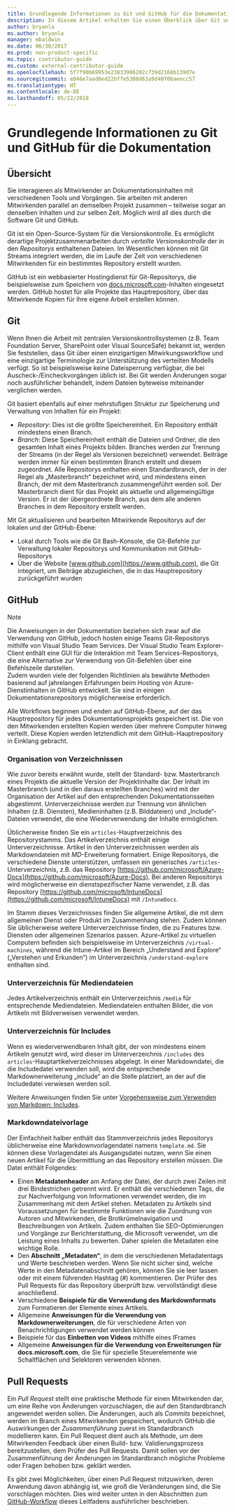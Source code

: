 ```yaml
---
title: Grundlegende Informationen zu Git und GitHub für die Dokumentation
description: In diesem Artikel erhalten Sie einen Überblick über Git und das GitHub-Repository, die Organisation des Inhalts und die für docs.microsoft.com verwendeten Namenskonventionen.
author: bryanla
ms.author: bryanla
manager: mbaldwin
ms.date: 06/30/2017
ms.prod: non-product-specific
ms.topic: contributor-guide
ms.custom: external-contributor-guide
ms.openlocfilehash: 5f7f90b69953e23833906202c739d2168b139d7e
ms.sourcegitcommit: e046e7aad8ed22bffe5380d63a9d40f0baeecc57
ms.translationtype: HT
ms.contentlocale: de-DE
ms.lasthandoff: 05/22/2018
---
```

# <a name="git-and-github-essentials-for-docs"></a>Grundlegende Informationen zu Git und GitHub für die Dokumentation

## <a name="overview"></a>Übersicht

Sie interagieren als Mitwirkender an Dokumentationsinhalten mit verschiedenen Tools und Vorgängen. Sie arbeiten mit anderen Mitwirkenden parallel an demselben Projekt zusammen – teilweise sogar an denselben Inhalten und zur selben Zeit. Möglich wird all dies durch die Software Git und GitHub.

Git ist ein Open-Source-System für die Versionskontrolle. Es ermöglicht derartige Projektzusammenarbeiten durch *verteilte Versionskontrolle* der in den *Repositorys* enthaltenen Dateien. Im Wesentlichen können mit Git Streams integriert werden, die im Laufe der Zeit von verschiedenen Mitwirkenden für ein bestimmtes Repository erstellt wurden.

GitHub ist ein webbasierter Hostingdienst für Git-Repositorys, die beispielsweise zum Speichern von [docs.microsoft.com](https://docs.microsoft.com)-Inhalten eingesetzt werden. GitHub hostet für alle Projekte das Hauptrepository, über das Mitwirkende Kopien für Ihre eigene Arbeit erstellen können.

## <a name="git"></a>Git

Wenn Ihnen die Arbeit mit zentralen Versionskontrollsystemen (z.B. Team Foundation Server, SharePoint oder Visual SourceSafe) bekannt ist, werden Sie feststellen, dass Git über einen einzigartigen Mitwirkungsworkflow und eine einzigartige Terminologie zur Unterstützung des verteilten Modells verfügt. So ist beispielsweise keine Dateisperrung verfügbar, die bei Auscheck-/Eincheckvorgängen üblich ist. Bei Git werden Änderungen sogar noch ausführlicher behandelt, indem Dateien byteweise miteinander verglichen werden.

Git basiert ebenfalls auf einer mehrstufigen Struktur zur Speicherung und Verwaltung von Inhalten für ein Projekt:

- *Repository*: Dies ist die größte Speichereinheit. Ein Repository enthält mindestens einen Branch.
- *Branch*: Diese Speichereinheit enthält die Dateien und Ordner, die den gesamten Inhalt eines Projekts bilden. Branches werden zur Trennung der Streams (in der Regel als Versionen bezeichnet) verwendet. Beiträge werden immer für einen bestimmten Branch erstellt und diesem zugeordnet. Alle Repositorys enthalten einen Standardbranch, der in der Regel als „Masterbranch“ bezeichnet wird, und mindestens einen Branch, der mit dem Masterbranch zusammengeführt werden soll. Der Masterbranch dient für das Projekt als aktuelle und allgemeingültige Version. Er ist der übergeordnete Branch, aus dem alle anderen Branches in dem Repository erstellt werden.

Mit Git aktualisieren und bearbeiten Mitwirkende Repositorys auf der lokalen und der GitHub-Ebene:

- Lokal durch Tools wie die Git Bash-Konsole, die Git-Befehle zur Verwaltung lokaler Repositorys und Kommunikation mit GitHub-Repositorys
- Über die Website [www.github.com](https://www.github.com), die Git integriert, um Beiträge abzugleichen, die in das Hauptrepository zurückgeführt wurden

## <a name="github"></a>GitHub

> [!NOTE]
> Die Anweisungen in der Dokumentation beziehen sich zwar auf die Verwendung von GitHub, jedoch hosten einige Teams Git-Repositorys mithilfe von Visual Studio Team Services. Der Visual Studio Team Explorer-Client enthält eine GUI für die Interaktion mit Team Services-Repositorys, die eine Alternative zur Verwendung von Git-Befehlen über eine Befehlszeile darstellen.
> </br>
> Zudem wurden viele der folgenden Richtlinien als bewährte Methoden basierend auf jahrelangen Erfahrungen beim Hosting von Azure-Dienstinhalten in GitHub entwickelt. Sie sind in einigen Dokumentationsrepositorys möglicherweise erforderlich.

Alle Workflows beginnen und enden auf GitHub-Ebene, auf der das Hauptrepository für jedes Dokumentationsprojekts gespeichert ist. Die von den Mitwirkenden erstellten Kopien werden über mehrere Computer hinweg verteilt. Diese Kopien werden letztendlich mit dem GitHub-Hauptrepository in Einklang gebracht.

### <a name="directory-organization"></a>Organisation von Verzeichnissen

Wie zuvor bereits erwähnt wurde, stellt der Standard- bzw. Masterbranch eines Projekts die aktuelle Version der Projektinhalte dar. Der Inhalt im Masterbranch (und in den daraus erstellten Branches) wird mit der Organisation der Artikel auf den entsprechenden Dokumentationsseiten abgestimmt. Unterverzeichnisse werden zur Trennung von ähnlichen Inhalten (z.B. Diensten), Medieninhalten (z.B. Bilddateien) und „Include“-Dateien verwendet, die eine Wiederverwendung der Inhalte ermöglichen.

Üblicherweise finden Sie ein `articles`-Hauptverzeichnis des Repositorystamms. Das Artikelverzeichnis enthält einige Unterverzeichnisse. Artikel in den Unterverzeichnissen werden als Markdowndateien mit *MD*-Erweiterung formatiert. Einige Repositorys, die verschiedene Dienste unterstützen, umfassen ein generisches `/articles`-Unterverzeichnis, z.B. das Repository [https://github.com/microsoft/Azure-Docs](https://github.com/microsoft/Azure-Docs). Bei anderen Repositorys wird möglicherweise ein dienstspezifischer Name verwendet, z.B. das Repository [https://github.com/microsoft/IntuneDocs](https://github.com/microsoft/IntuneDocs) mit `/IntuneDocs`.

Im Stamm dieses Verzeichnisses finden Sie allgemeine Artikel, die mit dem allgemeinen Dienst oder Produkt im Zusammenhang stehen. Zudem können Sie üblicherweise weitere Unterverzeichnisse finden, die zu Features bzw. Diensten oder allgemeinen Szenarios passen. Azure-Artikel zu virtuellen Computern befinden sich beispielsweise im Unterverzeichnis `/virtual-machines`, während die Intune-Artikel im Bereich „Understand and Explore“ („Verstehen und Erkunden“) im Unterverzeichnis `/understand-explore` enthalten sind.

### <a name="media-subdirectory"></a>Unterverzeichnis für Mediendateien

Jedes Artikelverzeichnis enthält ein Unterverzeichnis `/media` für entsprechende Mediendateien. Mediendateien enthalten Bilder, die von Artikeln mit Bildverweisen verwendet werden.

### <a name="includes-subdirectory"></a>Unterverzeichnis für Includes

Wenn es wiederverwendbaren Inhalt gibt, der von mindestens einem Artikeln genutzt wird, wird dieser im Unterverzeichnis `/includes` des `articles`-Hauptartikelverzeichnisses abgelegt. In einer Markdowndatei, die die Includedatei verwenden soll, wird die entsprechende Markdownerweiterung „include“ an die Stelle platziert, an der auf die Includedatei verwiesen werden soll.

Weitere Anweisungen finden Sie unter [Vorgehensweise zum Verwenden von Markdown: Includes](how-to-write-use-markdown.md#includes).

### <a name="markdown-file-template"></a>Markdowndateivorlage

Der Einfachheit halber enthält das Stammverzeichnis jedes Repositorys üblicherweise eine Markdownvorlagendatei namens `template.md`. Sie können diese Vorlagendatei als Ausgangsdatei nutzen, wenn Sie einen neuen Artikel für die Übermittlung an das Repository erstellen müssen. Die Datei enthält Folgendes:

- Einen **Metadatenheader** am Anfang der Datei, der durch zwei Zeilen mit drei Bindestrichen getrennt wird. Er enthält die verschiedenen Tags, die zur Nachverfolgung von Informationen verwendet werden, die im Zusammenhang mit dem Artikel stehen. Metadaten zu Artikeln sind Voraussetzungen für bestimmte Funktionen wie die Zuordnung von Autoren und Mitwirkenden, die Brotkrümelnavigation und Beschreibungen von Artikeln. Zudem enthalten Sie SEO-Optimierungen und Vorgänge zur Berichterstattung, die Microsoft verwendet, um die Leistung eines Inhalts zu bewerten. Daher spielen die Metadaten eine wichtige Rolle.
- Den **Abschnitt „Metadaten“**, in dem die verschiedenen Metadatentags und Werte beschrieben werden. Wenn Sie nicht sicher sind, welche Werte in den Metadatenabschnitt gehören, können Sie sie leer lassen oder mit einem führenden Hashtag (#) kommentieren. Der Prüfer des Pull Requests für das Repository überprüft bzw. vervollständigt diese anschließend.
- Verschiedene **Beispiele für die Verwendung des Markdownformats** zum Formatieren der Elemente eines Artikels.
- Allgemeine **Anweisungen für die Verwendung von Markdownerweiterungen**, die für verschiedene Arten von Benachrichtigungen verwendet werden können
- Beispiele für das **Einbetten von Videos** mithilfe eines IFrames
- Allgemeine **Anweisungen für die Verwendung von Erweiterungen für docs.microsoft.com**, die Sie für spezielle Steuerelemente wie Schaltflächen und Selektoren verwenden können.

## <a name="pull-requests"></a>Pull Requests

Ein *Pull Request* stellt eine praktische Methode für einen Mitwirkenden dar, um eine Reihe von Änderungen vorzuschlagen, die auf den Standardbranch angewendet werden sollen. Die Änderungen, auch als *Commits* bezeichnet, werden im Branch eines Mitwirkenden gespeichert, wodurch GitHub die Auswirkungen der *Zusammenführung* zuerst im Standardbranch modellieren kann. Ein Pull Request dient auch als Methode, um dem Mitwirkenden Feedback über einen Build- bzw. Validierungsprozess bereitzustellen, dem Prüfer des Pull Requests. Damit sollen vor der Zusammenführung der Änderungen im Standardbranch mögliche Probleme oder Fragen behoben bzw. geklärt werden.

Es gibt zwei Möglichkeiten, über einen Pull Request mitzuwirken, deren Anwendung davon abhängig ist, wie groß die Veränderungen sind, die Sie vorschlagen möchten. Dies wird weiter unten in den Abschnitten zum [GitHub-Workflow](how-to-write-workflows-major.md) dieses Leitfadens ausführlicher beschrieben.

<!---- Reference links for Docs landing pages, associated GitHub repositories, and related Forums matrix. ------------------>
<!---- PLEASE INSERT URLS IN ASCENDING SORT ORDER, AND REMOVE LOCALE SEGMENT FROM URLS (that is, en-us) FOR LOCALIZED FORUMS! -->
<!---- NOTE: these links are saved for future use in another/new article; no longer used above in this article --->
[Visual-Studio-Page]:(https://docs.microsoft.com/en-us/visualstudio/index)
[Visual-Studio-Repo-Internal]:(https://github.com/Microsoft/vsdocs)
[Visual-Studio-Repo-External]:(https://github.com/Microsoft/visualstudio-docs)
[Visual-Studio-SO]: (https://stackoverflow.com/search?q=Visual+Studio+2017)
[Dotnet-Page]: https://docs.microsoft.com/dotnet
[Dotnet-Core-Page]: https://docs.microsoft.com/dotnet/articles/welcome
[Dotnet-Core-Repo]: https://github.com/dotnet/docs
[EM-ATA-Land]: https://docs.microsoft.com/advanced-threat-analytics/
[EM-ATA-Repo]: https://github.com/Microsoft/ATADocs
[EM-AzureAD-Land]: https://docs.microsoft.com/active-directory/
[EM-AzureAD-Repo]: https://github.com/Azure/azure-content/tree/master/articles/active-directory/
[EM-AzureRMS-Land]: https://docs.microsoft.com/rights-management/
[EM-AzureRMS-Repo]: https://github.com/Microsoft/Azure-RMSDocs
[EM-Intune-Land]: https://docs.microsoft.com/intune/
[EM-Intune-Repo]: https://github.com/microsoft/intuneDocs
[EM-Land-Page]: https://docs.microsoft.com/enterprise-mobility/
[EM-Land-Repo]: https://github.com/Microsoft/EMDocs/
[EM-MFA-Land]: https://docs.microsoft.com/multi-factor-authentication/
[EM-MFA-Repo]: https://github.com/Azure/azure-content/tree/master/articles/multi-factor-authentication
[EM-MIM-Land]: https://docs.microsoft.com/microsoft-identity-manager/
[EM-MIM-Repo]: https://github.com/Microsoft/MIMDocs
[EM-RemoteApp-Land]: https://docs.microsoft.com/en-us/remoteapp/
[EM-RemoteApp-Repo]: https://github.com/Azure/azure-content/tree/master/articles/remoteapp
[Forum-MSDN-ATA]: https://social.technet.microsoft.com/Forums/en-US/home?forum=mata
[Forum-MSDN-AzureAD]: https://social.msdn.microsoft.com/Forums/en-US/home?forum=WindowsAzureAD
[Forum-MSDN-AzureRMS]: https://social.technet.microsoft.com/Forums/en-US/home?forum=rmsapps%2Crmscloud&filter=alltypes&sort=lastpostdesc
[Forum-MSDN-EM]: https://social.technet.microsoft.com/Forums/en-US/home?sort=relevancedesc&brandIgnore=True&searchTerm=Enterprise+Mobility
[Forum-MSDN-Intune]: https://social.technet.microsoft.com/Forums/en-us/home?category=microsoftintune
[Forum-MSDN-Main]: https://social.msdn.microsoft.com/Forums/home
[Forum-MSDN-MFA]: https://social.msdn.microsoft.com/Forums/en-US/home?forum=windowsazureactiveauthentication
[Forum-MSDN-MIM]: https://social.technet.microsoft.com/Forums/en-US/home?category=identitymanagement
[Forum-MSDN-RemoteApp]: https://social.technet.microsoft.com/Forums/en-US/home?filter=alltypes&brandIgnore=True&sort=relevancedesc&searchTerm=Azure+Remote+or+RemoteApp
[Forum-SO-AzureAD]: https://stackoverflow.com/questions/tagged/azure-active-directory
[Forum-SO-AzureRMS]: https://stackoverflow.com/questions/tagged/rights-management
[Forum-SO-Dotnet]: https://stackoverflow.com/questions/tagged/.net
[Forum-SO-Dotnet-Core]: https://stackoverflow.com/questions/tagged/.net-core
[Forum-SO-Main]: https://stackoverflow.com/tags
[Forum-SO-Intune]: https://stackoverflow.com/questions/tagged/intune
[Forum-SO-MFA]: https://stackoverflow.com/search?q=%5Bazure%5D+multi-factor
[Forum-SO-MIM]: https://stackoverflow.com/search?q=Microsoft+Identity+Manager
[Forum-SO-RemoteApp]: https://stackoverflow.com/questions/tagged/remoteapp
[Forum-TechNet-Main]: https://social.technet.microsoft.com/Forums/home
[Forum-Yammer-AzureRMS]: https://www.yammer.com/AskIPTeam
[Forum-Yammer-Main]: https://www.yammer.com/
